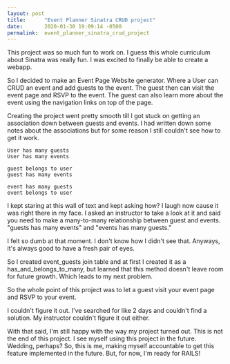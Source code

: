 ```yaml
---
layout: post
title:      "Event Planner Sinatra CRUD project"
date:       2020-01-30 19:09:14 -0500
permalink:  event_planner_sinatra_crud_project
---
```



This project was so much fun to work on. I guess this whole curriculum about Sinatra was really fun. I was excited to finally be able to create a webapp.

So I decided to make an Event Page Website generator. Where a User can CRUD an event and add guests to the event. The guest then can visit the event page and RSVP to the event. The guest can also learn more about the event using the navigation links on top of the page.

Creating the project went pretty smooth till I got stuck on getting an association down between guests and events. I had written down some notes about the associations but for some reason I still couldn't see how to get it work.

```
User has many guests
User has many events

guest belongs to user
guest has many events

event has many guests
event belongs to user
```
I kept staring at this wall of text and kept asking how? I laugh now cause it was right there in my face. I asked an instructor to take a look at it and said you need to make a many-to-many relationship between guest and events. "guests has many events" and "events has many guests."

I felt so dumb at that moment. I don't know how I didn't see that. Anyways, it's always good to have a fresh pair of eyes.

So I created event_guests join table and at first I created it as a has_and_belongs_to_many, but learned that this method doesn't leave room for future growth. Which leads to my next problem.

So the whole point of this project was to let a guest visit your event page and RSVP to your event.

I couldn't figure it out. I've searched for like 2 days and couldn't find a solution. My instructor couldn't figure it out either.

With that said, I'm still happy with the way my project turned out. This is not the end of this project. I see myself using this project in the future. Wedding, perhaps? So, this is me, making myself accountable to get this feature implemented in the future. But, for now, I'm ready for RAILS!
